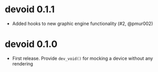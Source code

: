 # devoid 0.1.1

* Added hooks to new graphic engine functionality (#2, @pmur002)

# devoid 0.1.0

* First release. Provide `dev_void()` for mocking a device without any rendering
